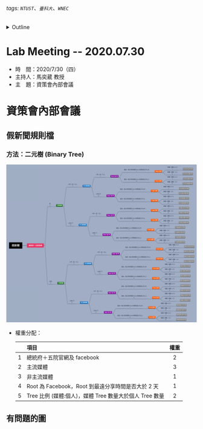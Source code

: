 ###### tags: `NTUST`、`臺科大`、`WNEC`
<details>
<summary>Outline</summary>

- [Lab Meeting -- 2020.07.30](#lab-meeting----20200730)
- [資策會內部會議](#資策會內部會議)
  - [假新聞規則檔](#假新聞規則檔)
    - [方法：二元樹 (Binary Tree)](#方法二元樹-binary-tree)
  - [有問題的圖](#有問題的圖)
</details>

# Lab Meeting -- 2020.07.30
- 時　間：2020/7/30（四）
- 主持人：馬奕葳 教授
- 主　題：資策會內部會議

# 資策會內部會議
## 假新聞規則檔
### 方法：二元樹 (Binary Tree)
<img src="https://github.com/ChiaYuSu/lab-meeting-minutes/blob/master/1090730(III)/rules_binary_tree.png" />

- 權重分配：

  |       | 項目                                                    | 權重  |
  | :---: | :------------------------------------------------------ | :---: |
  |   1   | 總統府＋五院官網及 facebook                             |   2   |
  |   2   | 主流媒體                                                |   3   |
  |   3   | 非主流媒體                                              |   1   |
  |   4   | Root 為 Facebook，Root 到最遠分享時間是否大於 2 天      |   1   |
  |   5   | Tree 比例 (媒體:個人)，媒體 Tree 數量大於個人 Tree 數量 |   2   |

## 有問題的圖